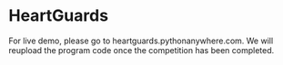 # HeartGuards

For live demo, please go to heartguards.pythonanywhere.com. We will reupload the program code once the competition has been completed.
